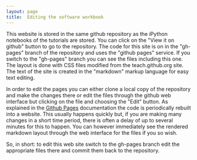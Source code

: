 ```yaml
---
layout: page
title:  Editing the software workbook
---
```


This website is stored in the same github repository as the iPython
notebooks of the tutorials are stored.  You can click on the "View it
on github" button to go to the repository.  The code for this site is
on in the "gh-pages" branch of the repository and uses the "github
pages" service.  If you switch to the "gh-pages" branch you can see
the files including this one.  The layout is done with CSS files
modified from the teach.github.org site.  The text of the site is
created in the "markdown" markup language for easy text editing.

In order to edit the pages you can either clone a local copy of the
repository and make the changes there or edit the files through the
github web interface but clicking on the file and choosing the "Edit"
button. As explained in the [Github
Pages](https://help.github.com/categories/20/articles) documentation
the code is periodically rebuilt into a website.  This usually happens
quickly but, if you are making many changes in a short time period,
there is often a delay of up to several minutes for this to happen.
You can however immediately see the rendered markdown layout through
the web interface for the files if you so wish.

So, in short: to edit this web site switch to the gh-pages branch edit
the appropriate files there and commit them back to the repository.






